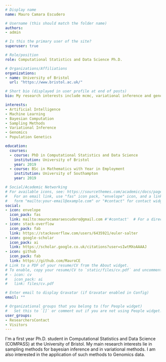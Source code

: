 ```yaml
---
# Display name
name: Mauro Camara Escudero

# Username (this should match the folder name)
authors:
- admin

# Is this the primary user of the site?
superuser: true

# Role/position
role: Computational Statistics and Data Science Ph.D.

# Organizations/Affiliations
organizations:
- name: University of Bristol
  url: "https://www.bristol.ac.uk/"

# Short bio (displayed in user profile at end of posts)
bio: My research interests include mcmc, variational inference and genomic data.

interests:
- Artificial Intelligence
- Machine Learning
- Bayesian Computation
- Sampling Methods
- Variational Inference
- Genomics
- Population Genetics

education:
  courses:
  - course: PhD in Computational Statistics and Data Science
    institution: University of Bristol
    year: 2019
  - course: BSc in Mathematics with Year in Employment
    institution: University of Southampton
    year: 2019

# Social/Academic Networking
# For available icons, see: https://sourcethemes.com/academic/docs/page-builder/#icons
#   For an email link, use "fas" icon pack, "envelope" icon, and a link in the
#   form "mailto:your-email@example.com" or "#contact" for contact widget.
social:
- icon: envelope
  icon_pack: fas
  link: mailto:maurocamaraescudero@gmail.com #'#contact'  # For a direct email link, use "mailto:test@example.org".
- icon: stack-overflow
  icon_pack: fab
  link: https://stackoverflow.com/users/6435921/euler-salter
- icon: google-scholar
  icon_pack: ai
  link: https://scholar.google.co.uk/citations?user=sIwtMXoAAAAJ
- icon: github
  icon_pack: fab
  link: https://github.com/MauroCE
# Link to a PDF of your resume/CV from the About widget.
# To enable, copy your resume/CV to `static/files/cv.pdf` and uncomment the lines below.
# - icon: cv
#   icon_pack: ai
#   link: files/cv.pdf

# Enter email to display Gravatar (if Gravatar enabled in Config)
email: ""

# Organizational groups that you belong to (for People widget)
#   Set this to `[]` or comment out if you are not using People widget.
user_groups:
- ResearchersContact
- Visitors
---
```


I'm a first year Ph.D. student in Computational Statistics and Data Science (COMPASS) at the University of Bristol. My main research interests lie in sampling methods for bayesian inference and in variational methods. I am also interested in the application of such methods to Genomics data.
